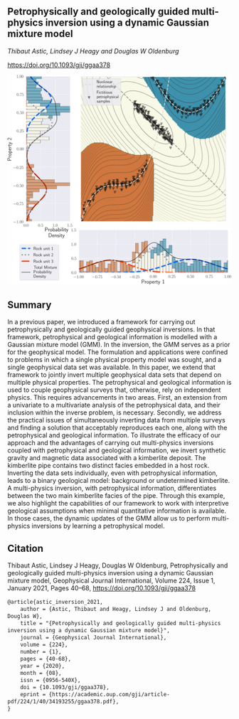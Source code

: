 ## Petrophysically and geologically guided multi-physics inversion using a dynamic Gaussian mixture model  

_Thibaut Astic, Lindsey J Heagy and Douglas W Oldenburg_

https://doi.org/10.1093/gji/ggaa378

![thumbnail](./paper/thumbnail.png)

## Summary

In a previous paper, we introduced a framework for carrying out petrophysically and geologically guided geophysical inversions. In that framework, petrophysical and geological information is modelled with a Gaussian mixture model (GMM). In the inversion, the GMM serves as a prior for the geophysical model. The formulation and applications were confined to problems in which a single physical property model was sought, and a single geophysical data set was available. In this paper, we extend that framework to jointly invert multiple geophysical data sets that depend on multiple physical properties. The petrophysical and geological information is used to couple geophysical surveys that, otherwise, rely on independent physics. This requires advancements in two areas. First, an extension from a univariate to a multivariate analysis of the petrophysical data, and their inclusion within the inverse problem, is necessary. Secondly, we address the practical issues of simultaneously inverting data from multiple surveys and finding a solution that acceptably reproduces each one, along with the petrophysical and geological information. To illustrate the efficacy of our approach and the advantages of carrying out multi-physics inversions coupled with petrophysical and geological information, we invert synthetic gravity and magnetic data associated with a kimberlite deposit. The kimberlite pipe contains two distinct facies embedded in a host rock. Inverting the data sets individually, even with petrophysical information, leads to a binary geological model: background or undetermined kimberlite. A multi-physics inversion, with petrophysical information, differentiates between the two main kimberlite facies of the pipe. Through this example, we also highlight the capabilities of our framework to work with interpretive geological assumptions when minimal quantitative information is available. In those cases, the dynamic updates of the GMM allow us to perform multi-physics inversions by learning a petrophysical model.
 

## Citation

Thibaut Astic, Lindsey J Heagy, Douglas W Oldenburg, Petrophysically and geologically guided multi-physics inversion using a dynamic Gaussian mixture model, Geophysical Journal International, Volume 224, Issue 1, January 2021, Pages 40–68, https://doi.org/10.1093/gji/ggaa378

```
@article{astic_inversion_2021,
    author = {Astic, Thibaut and Heagy, Lindsey J and Oldenburg, Douglas W},
    title = "{Petrophysically and geologically guided multi-physics inversion using a dynamic Gaussian mixture model}",
    journal = {Geophysical Journal International},
    volume = {224},
    number = {1},
    pages = {40-68},
    year = {2020},
    month = {08},
    issn = {0956-540X},
    doi = {10.1093/gji/ggaa378},
    eprint = {https://academic.oup.com/gji/article-pdf/224/1/40/34193255/ggaa378.pdf},
}

```
